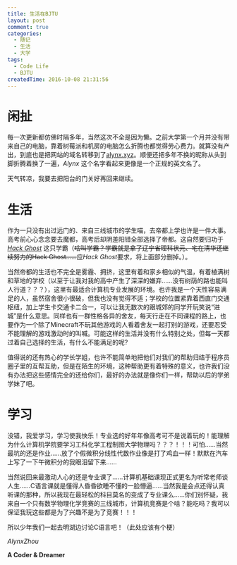 ```yaml
---
title: 生活在BJTU
layout: post
comment: true
categories:
  - 随记
  - 生活
  - 大学
tags:
  - Code Life
  - BJTU
createdTime: 2016-10-08 21:31:56
---
```

# 闲扯

每一次更新都仿佛时隔多年，当然这次不全是因为懒。之前大学第一个月并没有带来自己的电脑，靠着树莓派和机房的电脑怎么折腾也都觉得劳心费力。就算没有产出，到底也是把网站的域名转移到了[alynx.xyz](http://alynx.xyz/)。顺便还把多年不换的昵称从头到脚折腾着换了一遍，*Alynx* 这个名字看起来更像是一个正规的英文名了。

天气转凉，我要去把阳台的门关好再回来继续。

<!--more-->

# 生活

作为一只没有出过远门的、来自三线城市的学生喵，去帝都上学也许是一件大事。高考前心心念念要去魔都，高考后却阴差阳错全部选择了帝都。这自然要归功于 *[Hack Ghost](http://hackghost.com/)* 这只学霸（~~啥叫学霸？学霸就是拿了辽宁省理科状元、宅在清华还继续努力的Hack Ghost……~~应*Hack Ghost*要求，将上面部分删掉。）。

当然帝都的生活也不完全是雾霾、拥挤，这里有着和家乡相似的气温，有着植满树和草地的学校（以至于让我对我的高中产生了深深的嫌弃……没有树荫的路也能叫人行道？？？），这里有最适合计算机专业发展的环境。也许我是一个天性容易满足的人，虽然宿舍很小很破，但我也没有觉得不适；学校的位置紧靠着西直门交通枢纽，加上学生卡交通卡二合一，可以让我无数次的跟城郊的同学开玩笑说“进城”是什么意思。同样也有一群性格各异的舍友，每天行走在不同课程的路上，也要作为一个除了Minecraft不玩其他游戏的人看着舍友一起打别的游戏，还要忍受不能理解的游戏激动时的叫喊。可能这样的生活并没有什么特别之处，但每一天都过着自己选择的生活，有什么不能满足的呢?

值得说的还有热心的学长学姐，也许不能简单地把他们对我们的帮助归结于程序员圈子里的互帮互助，但是在陌生的环境，这种帮助更有着特殊的意义，也许我们没有办法把这些感情完全的还给你们，最好的办法就是像你们一样，帮助以后的学弟学妹了吧。

# 学习

没错，我爱学习，学习使我快乐！专业选的好年年像高考可不是说着玩的！能理解为什么计算机学院要学习工科化学工程制图大学物理吗？？？！！！可怕……当然最坑的还是作业……放了个假微积分线性代数作业像是打了鸡血一样！默默在汽车上写了一下午微积分的我眼泪留下来……

当然说回来最激动人心的还是专业课了……计算机基础课现正式更名为听常老师谈人生……C语言课就是懂得人昏昏欲睡不懂的一脸懵逼……当然我是会点还得认真听课的那种，所以我现在最轻松的科目莫名的变成了专业课么……你们别怀疑，我来自一个只有数学物理化学竞赛的三线城市，计算机竞赛是个啥？能吃吗？我可以保证我玩这些都是为了兴趣不是为了竞赛！！！

所以少年我们一起去明湖边讨论C语言吧！（此处应该有个梗）

*AlynxZhou*

**A Coder & Dreamer**
